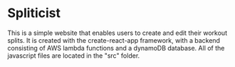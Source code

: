 # Spliticist

This is a simple website that enables users to create and edit their workout splits. It is created with the create-react-app framework, with a backend consisting of AWS lambda functions and a dynamoDB database. All of the javascript files are located in the "src" folder.
